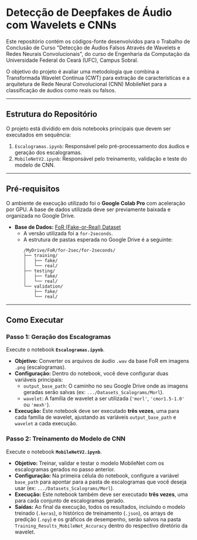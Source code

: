 # Detecção de Deepfakes de Áudio com Wavelets e CNNs

Este repositório contém os códigos-fonte desenvolvidos para o Trabalho de Conclusão de Curso "Detecção de Áudios Falsos Através de Wavelets e Redes Neurais Convolucionais", do curso de Engenharia da Computação da Universidade Federal do Ceará (UFC), Campus Sobral.

O objetivo do projeto é avaliar uma metodologia que combina a Transformada Wavelet Contínua (CWT) para extração de características e a arquitetura de Rede Neural Convolucional (CNN) MobileNet para a classificação de áudios como reais ou falsos.

---

## Estrutura do Repositório

O projeto está dividido em dois notebooks principais que devem ser executados em sequência:

1.  `Escalogramas.ipynb`: Responsável pelo pré-processamento dos áudios e geração dos escalogramas.
2.  `MobileNetV2.ipynb`: Responsável pelo treinamento, validação e teste do modelo de CNN.

---

## Pré-requisitos

O ambiente de execução utilizado foi o **Google Colab Pro** com aceleração por GPU. A base de dados utilizada deve ser previamente baixada e organizada no Google Drive.

* **Base de Dados:** [FoR (Fake-or-Real) Dataset](https://bil.eecs.yorku.ca/datasets/)
    * A versão utilizada foi a `for-2seconds`.
    * A estrutura de pastas esperada no Google Drive é a seguinte:
        ```
        /MyDrive/FoR/for-2sec/for-2seconds/
        ├── training/
        │   ├── fake/
        │   └── real/
        ├── testing/
        │   ├── fake/
        │   └── real/
        └── validation/
            ├── fake/
            └── real/
        ```

---

## Como Executar

### Passo 1: Geração dos Escalogramas

Execute o notebook **`Escalogramas.ipynb`**.

* **Objetivo:** Converter os arquivos de áudio `.wav` da base FoR em imagens `.png` (escalogramas).
* **Configuração:** Dentro do notebook, você deve configurar duas variáveis principais:
    * `output_base_path`: O caminho no seu Google Drive onde as imagens geradas serão salvas (ex: `.../Datasets_Scalograms/Morl`).
    * `wavelet`: A família de wavelet a ser utilizada (`'morl'`, `'cmor1.5-1.0'` ou `'mexh'`).
* **Execução:** Este notebook deve ser executado **três vezes**, uma para cada família de wavelet, ajustando as variáveis `output_base_path` e `wavelet` a cada execução.

### Passo 2: Treinamento do Modelo de CNN

Execute o notebook **`MobileNetV2.ipynb`**.

* **Objetivo:** Treinar, validar e testar o modelo MobileNet com os escalogramas gerados no passo anterior.
* **Configuração:** Na primeira célula do notebook, configure a variável `base_path` para apontar para a pasta de escalogramas que você deseja usar (ex: `.../Datasets_Scalograms/Morl`).
* **Execução:** Este notebook também deve ser executado **três vezes**, uma para cada conjunto de escalogramas gerado.
* **Saídas:** Ao final da execução, todos os resultados, incluindo o modelo treinado (`.keras`), o histórico de treinamento (`.json`), os arrays de predição (`.npy`) e os gráficos de desempenho, serão salvos na pasta `Training_Results_MobileNet_Accuracy` dentro do respectivo diretório da wavelet.

